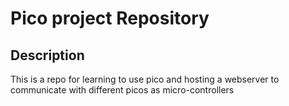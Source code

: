 # Pico project Repository

## Description

This is a repo for learning to use pico and hosting a webserver to communicate with different picos as micro-controllers